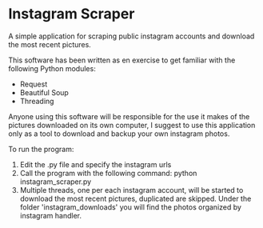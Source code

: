 # Instagram Scraper

A simple application for scraping public instagram accounts and download the most recent pictures.

This software has been written as en exercise to get familiar with the following Python modules:

- Request
- Beautiful Soup
- Threading

Anyone using this software will be responsible for the use it makes of the pictures downloaded on its own computer, I suggest to use this application only as a tool to download and backup your own instagram photos.

To run the program:

1. Edit the .py file and specify the instagram urls
2. Call the program with the following command:
   python instagram_scraper.py
3. Multiple threads, one per each instagram account, will be started to download the most recent pictures, duplicated are skipped. Under the folder 'instagram_downloads' you will find the photos organized by instagram handler.
